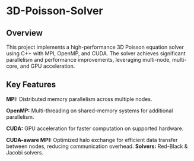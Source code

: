 # 3D-Poisson-Solver

## Overview
This project implements a high-performance 3D Poisson equation solver using C++ with MPI, OpenMP, and CUDA. The solver achieves significant parallelism and performance improvements, leveraging multi-node, multi-core, and GPU acceleration.

## Key Features
**MPI:** Distributed memory parallelism across multiple nodes.

**OpenMP:** Multi-threading on shared-memory systems for additional parallelism.

**CUDA:** GPU acceleration for faster computation on supported hardware.

**CUDA-aware MPI:** Optimized halo exchange for efficient data transfer between nodes, reducing communication overhead.
**Solvers:** Red-Black & Jacobi solvers.
